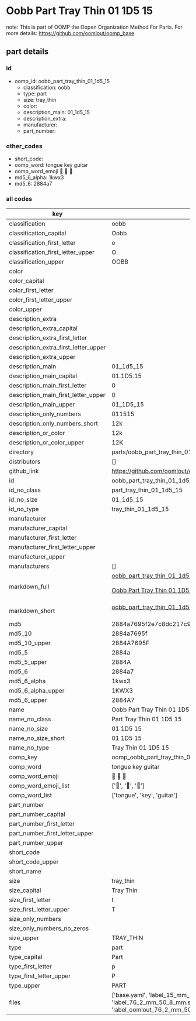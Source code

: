 # Oobb Part Tray Thin 01 1D5 15  

note: This is part of OOMP the Oopen Organization Method For Parts. For more details: https://github.com/oomlout/oomp_base

##  part details





### id
* oomp_id: oobb_part_tray_thin_01_1d5_15
  * classification: oobb
  * type: part
  * size: tray_thin
  * color: 
  * description_main: 01_1d5_15
  * description_extra: 
  * manufacturer: 
  * part_number: 

### other_codes
* short_code: 
* oomp_word: tongue key guitar
* oomp_word_emoji :tongue: :key: :guitar:
* md5_6_alpha: 1kwx3
* md5_6: 2884a7

### all codes 
| key | value |  
| --- | --- |  
| classification | oobb |  
| classification_capital | Oobb |  
| classification_first_letter | o |  
| classification_first_letter_upper | O |  
| classification_upper | OOBB |  
| color |  |  
| color_capital |  |  
| color_first_letter |  |  
| color_first_letter_upper |  |  
| color_upper |  |  
| description_extra |  |  
| description_extra_capital |  |  
| description_extra_first_letter |  |  
| description_extra_first_letter_upper |  |  
| description_extra_upper |  |  
| description_main | 01_1d5_15 |  
| description_main_capital | 01.1D5.15 |  
| description_main_first_letter | 0 |  
| description_main_first_letter_upper | 0 |  
| description_main_upper | 01_1D5_15 |  
| description_only_numbers | 011515 |  
| description_only_numbers_short | 12k |  
| description_or_color | 12k |  
| description_or_color_upper | 12K |  
| directory | parts/oobb_part_tray_thin_01_1d5_15 |  
| distributors | [] |  
| github_link | https://github.com/oomlout/oomlout_oomp_part_src/tree/main/parts/oobb_part_tray_thin_01_1d5_15/working |  
| id | oobb_part_tray_thin_01_1d5_15 |  
| id_no_class | part_tray_thin_01_1d5_15 |  
| id_no_size | 01_1d5_15 |  
| id_no_type | tray_thin_01_1d5_15 |  
| manufacturer |  |  
| manufacturer_capital |  |  
| manufacturer_first_letter |  |  
| manufacturer_first_letter_upper |  |  
| manufacturer_upper |  |  
| manufacturers | [] |  
| markdown_full | [oobb_part_tray_thin_01_1d5_15](https://github.com/oomlout/oomlout_oomp_part_src/tree/main/parts/oobb_part_tray_thin_01_1d5_15/working)<br>[](https://github.com/oomlout/oomlout_oomp_part_src/tree/main/parts/oobb_part_tray_thin_01_1d5_15/working)<br>[Oobb Part Tray Thin 01 1D5 15](https://github.com/oomlout/oomlout_oomp_part_src/tree/main/parts/oobb_part_tray_thin_01_1d5_15/working)<br><br> |  
| markdown_short | [oobb_part_tray_thin_01_1d5_15](https://github.com/oomlout/oomlout_oomp_part_src/tree/main/parts/oobb_part_tray_thin_01_1d5_15/working)<br><br> |  
| md5 | 2884a7695f2e7c8dc217c957999e2994 |  
| md5_10 | 2884a7695f |  
| md5_10_upper | 2884A7695F |  
| md5_5 | 2884a |  
| md5_5_upper | 2884A |  
| md5_6 | 2884a7 |  
| md5_6_alpha | 1kwx3 |  
| md5_6_alpha_upper | 1KWX3 |  
| md5_6_upper | 2884A7 |  
| name | Oobb Part Tray Thin 01 1D5 15 |  
| name_no_class | Part Tray Thin 01 1D5 15 |  
| name_no_size | 01 1D5 15 |  
| name_no_size_short | 01 1D5 15 |  
| name_no_type | Tray Thin 01 1D5 15 |  
| oomp_key | oomp_oobb_part_tray_thin_01_1d5_15 |  
| oomp_word | tongue key guitar |  
| oomp_word_emoji | :tongue: :key: :guitar: |  
| oomp_word_emoji_list | [':tongue:', ':key:', ':guitar:'] |  
| oomp_word_list | ['tongue', 'key', 'guitar'] |  
| part_number |  |  
| part_number_capital |  |  
| part_number_first_letter |  |  
| part_number_first_letter_upper |  |  
| part_number_upper |  |  
| short_code |  |  
| short_code_upper |  |  
| short_name |  |  
| size | tray_thin |  
| size_capital | Tray Thin |  
| size_first_letter | t |  
| size_first_letter_upper | T |  
| size_only_numbers |  |  
| size_only_numbers_no_zeros |  |  
| size_upper | TRAY_THIN |  
| type | part |  
| type_capital | Part |  
| type_first_letter | p |  
| type_first_letter_upper | P |  
| type_upper | PART |  
| files | ['base.yaml', 'label_15_mm_30_mm.pdf', 'label_15_mm_30_mm.svg', 'label_76_2_mm_50_8_mm.pdf', 'label_76_2_mm_50_8_mm.svg', 'label_oomlout_76_2_mm_50_8_mm.pdf', 'label_oomlout_76_2_mm_50_8_mm.svg', 'readme.md', 'working.json', 'working.yaml'] |  
